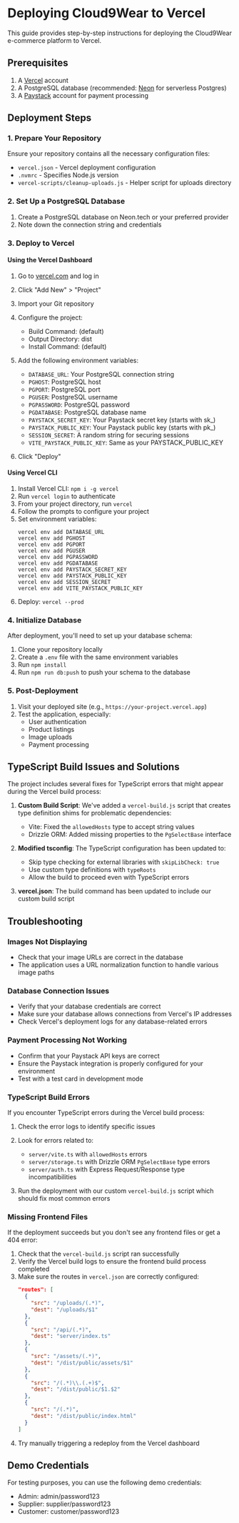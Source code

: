 # Deploying Cloud9Wear to Vercel

This guide provides step-by-step instructions for deploying the Cloud9Wear e-commerce platform to Vercel.

## Prerequisites

1. A [Vercel](https://vercel.com) account
2. A PostgreSQL database (recommended: [Neon](https://neon.tech) for serverless Postgres)
3. A [Paystack](https://paystack.com) account for payment processing

## Deployment Steps

### 1. Prepare Your Repository

Ensure your repository contains all the necessary configuration files:
- `vercel.json` - Vercel deployment configuration
- `.nvmrc` - Specifies Node.js version
- `vercel-scripts/cleanup-uploads.js` - Helper script for uploads directory

### 2. Set Up a PostgreSQL Database

1. Create a PostgreSQL database on Neon.tech or your preferred provider
2. Note down the connection string and credentials

### 3. Deploy to Vercel

#### Using the Vercel Dashboard

1. Go to [vercel.com](https://vercel.com) and log in
2. Click "Add New" > "Project"
3. Import your Git repository
4. Configure the project:
   - Build Command: (default)
   - Output Directory: dist
   - Install Command: (default)

5. Add the following environment variables:
   - `DATABASE_URL`: Your PostgreSQL connection string
   - `PGHOST`: PostgreSQL host
   - `PGPORT`: PostgreSQL port
   - `PGUSER`: PostgreSQL username
   - `PGPASSWORD`: PostgreSQL password
   - `PGDATABASE`: PostgreSQL database name
   - `PAYSTACK_SECRET_KEY`: Your Paystack secret key (starts with sk_)
   - `PAYSTACK_PUBLIC_KEY`: Your Paystack public key (starts with pk_)
   - `SESSION_SECRET`: A random string for securing sessions
   - `VITE_PAYSTACK_PUBLIC_KEY`: Same as your PAYSTACK_PUBLIC_KEY

6. Click "Deploy"

#### Using Vercel CLI

1. Install Vercel CLI: `npm i -g vercel`
2. Run `vercel login` to authenticate
3. From your project directory, run `vercel`
4. Follow the prompts to configure your project
5. Set environment variables:
   ```
   vercel env add DATABASE_URL
   vercel env add PGHOST
   vercel env add PGPORT
   vercel env add PGUSER
   vercel env add PGPASSWORD
   vercel env add PGDATABASE
   vercel env add PAYSTACK_SECRET_KEY
   vercel env add PAYSTACK_PUBLIC_KEY
   vercel env add SESSION_SECRET
   vercel env add VITE_PAYSTACK_PUBLIC_KEY
   ```
6. Deploy: `vercel --prod`

### 4. Initialize Database

After deployment, you'll need to set up your database schema:

1. Clone your repository locally
2. Create a `.env` file with the same environment variables
3. Run `npm install`
4. Run `npm run db:push` to push your schema to the database

### 5. Post-Deployment

1. Visit your deployed site (e.g., `https://your-project.vercel.app`)
2. Test the application, especially:
   - User authentication
   - Product listings
   - Image uploads
   - Payment processing

## TypeScript Build Issues and Solutions

The project includes several fixes for TypeScript errors that might appear during the Vercel build process:

1. **Custom Build Script**: We've added a `vercel-build.js` script that creates type definition shims for problematic dependencies:
   - Vite: Fixed the `allowedHosts` type to accept string values
   - Drizzle ORM: Added missing properties to the `PgSelectBase` interface

2. **Modified tsconfig**: The TypeScript configuration has been updated to:
   - Skip type checking for external libraries with `skipLibCheck: true`
   - Use custom type definitions with `typeRoots`
   - Allow the build to proceed even with TypeScript errors

3. **vercel.json**: The build command has been updated to include our custom build script

## Troubleshooting

### Images Not Displaying

- Check that your image URLs are correct in the database
- The application uses a URL normalization function to handle various image paths

### Database Connection Issues

- Verify that your database credentials are correct
- Make sure your database allows connections from Vercel's IP addresses
- Check Vercel's deployment logs for any database-related errors

### Payment Processing Not Working

- Confirm that your Paystack API keys are correct
- Ensure the Paystack integration is properly configured for your environment
- Test with a test card in development mode

### TypeScript Build Errors

If you encounter TypeScript errors during the Vercel build process:

1. Check the error logs to identify specific issues
2. Look for errors related to:
   - `server/vite.ts` with `allowedHosts` errors
   - `server/storage.ts` with Drizzle ORM `PgSelectBase` type errors
   - `server/auth.ts` with Express Request/Response type incompatibilities

3. Run the deployment with our custom `vercel-build.js` script which should fix most common errors

### Missing Frontend Files

If the deployment succeeds but you don't see any frontend files or get a 404 error:

1. Check that the `vercel-build.js` script ran successfully
2. Verify the Vercel build logs to ensure the frontend build process completed
3. Make sure the routes in `vercel.json` are correctly configured:
   ```json
   "routes": [
     {
       "src": "/uploads/(.*)",
       "dest": "/uploads/$1"
     },
     {
       "src": "/api/(.*)",
       "dest": "server/index.ts"
     },
     {
       "src": "/assets/(.*)",
       "dest": "/dist/public/assets/$1"
     },
     {
       "src": "/(.*)\\.(.+)$",
       "dest": "/dist/public/$1.$2"
     },
     {
       "src": "/(.*)",
       "dest": "/dist/public/index.html"
     }
   ]
   ```
4. Try manually triggering a redeploy from the Vercel dashboard

## Demo Credentials

For testing purposes, you can use the following demo credentials:
- Admin: admin/password123
- Supplier: supplier/password123
- Customer: customer/password123